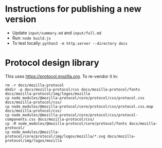 
# Instructions for publishing a new version

- Update `input/summary.md` and `input/full.md`
- Run: `node build.js`
- To test locally: `python3 -m http.server --directory docs`

# Protocol design library

This uses https://protocol.mozilla.org. To re-vendor it in:

```
rm -r docs/mozilla-protocol
mkdir -p docs/mozilla-protocol/css docs/mozilla-protocol/fonts docs/mozilla-protocol/img/logos/mozilla
cp node_modules/@mozilla-protocol/core/protocol/css/protocol.css docs/mozilla-protocol/css/
cp node_modules/@mozilla-protocol/core/protocol/css/protocol.css.map docs/mozilla-protocol/css/
cp node_modules/@mozilla-protocol/core/protocol/css/protocol-components.css docs/mozilla-protocol/css/
cp -R node_modules/@mozilla-protocol/core/protocol/fonts docs/mozilla-protocol/
cp node_modules/@mozilla-protocol/core/protocol/img/logos/mozilla/*.svg docs/mozilla-protocol/img/logos/mozilla
```
